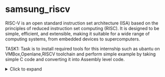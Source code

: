 # samsung_riscv

RISC-V is an open standard instruction set architecture (ISA) based on the principles of reduced instruction set computing (RISC). It is designed to be simple, efficient, and extensible, making it suitable for a wide range of computing systems, from embedded devices to supercomputers.

TASK1:  Task is to install required tools for this internship such as ubantu on VMBox,Openlane,RISCV toolchain and perform simple example by taking simple C code and converting it into Assembly level code.
<details>
<summary>Click to expand</summary>


1.Install ubuntu on Oracle Virtual Machine Box
2.Install Openlane
OpenLane is an open-source flow for digital ASIC design, specifically developed to assist in the creation of integrated circuits (ICs) using open-source tools. It provides a complete automated RTL-to-GDSII (Register Transfer Level to GDSII) design flow, integrating multiple open-source tools and frameworks to facilitate chip design.
Follow the below instructions in terminal
![openlane](https://github.com/user-attachments/assets/53255d29-317b-49b8-a1c4-0a0d399b11ee)



![simple c code](https://github.com/user-attachments/assets/109b9bbf-a06d-4538-b880-f6c8531cc757)

![output of c code](https://github.com/user-attachments/assets/51434019-4484-4e07-be8c-6b8281f1e42a)

![c to assembly11](https://github.com/user-attachments/assets/a2dcb682-fea1-452d-bbe2-7aa641a3cc60)

![less](https://github.com/user-attachments/assets/a08ce967-cf32-42c3-9ffd-08605fea206b)

![15inst](https://github.com/user-attachments/assets/5aa28450-c5ed-4b01-a8a5-17ad27f9cf7e)

![12inst](https://github.com/user-attachments/assets/e71fe958-2b2d-4c00-bd67-edaa998d540f)


